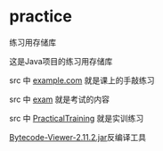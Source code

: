 # practice
练习用存储库

这是Java项目的练习用存储库

src 中 [example.com](./src/com/example/) 就是课上的手敲练习

src 中 [exam](./src/com/exam/) 就是考试的内容

src 中 [PracticalTraining](./src/com/PracticalTraining/) 就是实训练习

[Bytecode-Viewer-2.11.2.jar](https://github.com/Konloch/bytecode-viewer)反编译工具